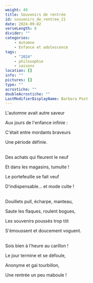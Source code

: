 ```yaml
---
weight: 49
title: Souvenirs de rentrée
id: souvenirs_de_rentree_21
date: 2024-09-02
verseLength: 8
divider: ""
categories:
    - Automne
    - Enfance et adolescence
tags:
    - "2024"
    - philosophie
    - saisons
location: []
info: ""
pictures: []
type: ""
acrostiche: ""
doubleAcrostiche: ""
LastModifierDisplayName: Barbara Post
---
```

L'automne avait autre saveur

Aux jours de l'enfance infinie :

C'était entre mordants braveurs

Une période définie.

 \
Des achats qui fleurent le neuf

Et dans les magasins, tumulte !

Le portefeuille se fait veuf

D'indispensable... et mode culte !

 \
Douillets pull, écharpe, manteau,

Saute les flaques, roulent bogues,

Les souvenirs poussés trop tôt

S'émoussent et doucement voguent.

 \
Sois bien à l'heure au carillon !

Le jour termine et se défoule,

Anonyme et gai tourbillon,

Une rentrée un peu maboule !
